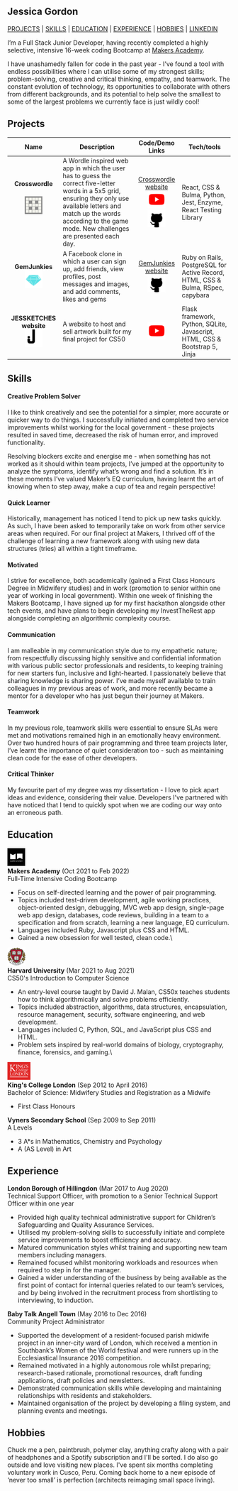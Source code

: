 ## Jessica Gordon

[PROJECTS](#projects) | [SKILLS](#skills) | [EDUCATION](#education) | [EXPERIENCE](#experience) | [HOBBIES](#hobbies) | [LINKEDIN](https://uk.linkedin.com/in/jessica-gordon-5b8875200)

I’m a Full Stack Junior Developer, having recently completed a highly selective, intensive 16-week coding Bootcamp at [Makers Academy](http://www.makersacademy.com/).

I have unashamedly fallen for code in the past year - I’ve found a tool with endless possibilities where I can utilise some of my strongest skills; problem-solving, creative and critical thinking, empathy, and teamwork. The constant evolution of technology, its opportunities to collaborate with others from different backgrounds, and its potential to help solve the smallest to some of the largest problems we currently face is just wildly cool!

## Projects

| Name | Description | Code/Demo Links | Tech/tools |
| ---- |------------ | --------------- | ---------- |
| <p align="center">**Crosswordle** <br><img src="./crosswordle.png" height="40" style="margin:20px;"></p> | A Wordle inspired web app in which the user has to guess the correct five-letter words in a 5x5 grid, ensuring they only use available letters and match up the words according to the game mode. New challenges are presented each day. | <p align="center">[Crosswordle website](https://crosswordle-production.herokuapp.com/normal) <br> [<img src="./youtube-icon.png" height="40">](https://youtu.be/LFG_3K62Uhc?t=2520) <br> [<img src="./github-icon.png" height="40">](https://github.com/jessgordon/crosswordle)</p> | React, CSS & Bulma, Python, Jest, Enzyme, React Testing Library |
| <p align="center">**GemJunkies** <br> <img src="./GemJunkies.png" height="40"></p> | A Facebook clone in which a user can sign up, add friends, view profiles, post messages and images, and add comments, likes and gems | <p align="center">[GemJunkies website](http://gem-junkies.herokuapp.com) <br> [<img src="./github-icon.png" height="40">](https://github.com/Riky5/acebook-ruby-junkies)</p> | Ruby on Rails, PostgreSQL for Active Record, HTML, CSS & Bulma, RSpec, capybara |
| <p align="center">**JESSKETCHES website** <br> <img src="./jsklogo.png" height="40"></p>| A website to host and sell artwork built for my final project for CS50| <p align="center">[<img src="./youtube-icon.png" height="40">](https://www.youtube.com/watch?v=a6cnRCpabnE)</p> | Flask framework, Python, SQLite, Javascript, HTML, CSS & Bootstrap 5, Jinja     |

## Skills

#### Creative Problem Solver

I like to think creatively and see the potential for a simpler, more accurate or quicker way to do things. I successfully initiated and completed two service improvements whilst working for the local government - these projects resulted in saved time, decreased the risk of human error, and improved functionality. 

Resolving blockers excite and energise me - when something has not worked as it should within team projects, I’ve jumped at the opportunity to analyze the symptoms, identify what’s wrong and find a solution. It’s in these moments I’ve valued Maker’s EQ curriculum, having learnt the art of knowing when to step away, make a cup of tea and regain perspective!

#### Quick Learner

Historically, management has noticed I tend to pick up new tasks quickly. As such, I have been asked to temporarily take on work from other service areas when required. For our final project at Makers, I thrived off of the challenge of learning a new framework along with using new data structures (tries) all within a tight timeframe.

#### Motivated

I strive for excellence, both academically (gained a First Class Honours Degree in Midwifery studies) and in work (promotion to senior within one year of working in local government). Within one week of finishing the Makers Bootcamp, I have signed up for my first hackathon alongside other tech events, and have plans to begin developing my InvestTheRest app alongside completing an algorithmic complexity course. 

#### Communication

I am malleable in my communication style due to my empathetic nature; from respectfully discussing highly sensitive and confidential information with various public sector professionals and residents, to keeping training for new starters fun, inclusive and light-hearted. I passionately believe that sharing knowledge is sharing power. I’ve made myself available to train colleagues in my previous areas of work, and more recently became a mentor for a developer who has just begun their journey at Makers.

#### Teamwork

In my previous role, teamwork skills were essential to ensure SLAs were met and motivations remained high in an emotionally heavy environment. Over two hundred hours of pair programming and three team projects later, I’ve learnt the importance of quiet consideration too - such as maintaining clean code for the ease of other developers.

#### Critical Thinker

My favourite part of my degree was my dissertation - I love to pick apart ideas and evidence, considering their value. Developers I’ve partnered with have noticed that I tend to quickly spot when we are coding our way onto an erroneous path.

## Education

<img src="./makers.png" height="40">\
**Makers Academy** (Oct 2021 to Feb 2022)\
Full-Time Intensive Coding Bootcamp

- Focus on self-directed learning and the power of pair programming.
- Topics included test-driven development, agile working practices, object-oriented design, debugging, MVC web app design, single-page web app design, databases, code reviews, building in a team to a specification and from scratch, learning a new language, EQ curriculum.
- Languages included Ruby, Javascript plus CSS and HTML.
- Gained a new obsession for well tested, clean code.\

<img src="./harvard.png" height="40">\
**Harvard University** (Mar 2021 to Aug 2021)\
CS50's Introduction to Computer Science

- An entry-level course taught by David J. Malan, CS50x teaches students how to think algorithmically and solve problems efficiently.
- Topics included abstraction, algorithms, data structures, encapsulation, resource management, security, software engineering, and web development.
- Languages included C, Python, SQL, and JavaScript plus CSS and HTML.
- Problem sets inspired by real-world domains of biology, cryptography, finance, forensics, and gaming.\

<img src="./kcl.png" height="40">\
**King's College London** (Sep 2012 to April 2016)\
Bachelor of Science: Midwifery Studies and Registration as a Midwife

- First Class Honours

**Vyners Secondary School** (Sep 2009 to Sep 2011)\
A Levels

- 3 A\*s in Mathematics, Chemistry and Psychology
- A (AS Level) in Art

## Experience

**London Borough of Hillingdon** (Mar 2017 to Aug 2020)  
Technical Support Officer, with promotion to a Senior Technical Support Officer within one year

- Provided high quality technical administrative support for Children’s Safeguarding and Quality Assurance Services.
- Utilised my problem-solving skills to successfully initiate and complete service improvements to boost efficiency and accuracy.
- Matured communication styles whilst training and supporting new team members including managers.
- Remained focused whilst monitoring workloads and resources when required to step in for the manager.
- Gained a wider understanding of the business by being available as the first point of contact for internal queries related to our team’s services, and by being involved in the recruitment process from shortlisting to interviewing, to induction.

**Baby Talk Angell Town** (May 2016 to Dec 2016)  
Community Project Administrator

- Supported the development of a resident-focused parish midwife project in an inner-city ward of London, which received a mention in Southbank’s Women of the World festival and were runners up in the Ecclesiastical Insurance 2016 competition.
- Remained motivated in a highly autonomous role whilst preparing; research-based rationale, promotional resources, draft funding applications, draft policies and newsletters.
- Demonstrated communication skills while developing and maintaining relationships with residents and stakeholders.
- Maintained organisation of the project by developing a filing system, and planning events and meetings.

## Hobbies

Chuck me a pen, paintbrush, polymer clay, anything crafty along with a pair of headphones and a Spotify subscription and I'll be sorted. I do also go outside and love visiting new places. I've spent six months completing voluntary work in Cusco, Peru. Coming back home to a new episode of ‘never too small’ is perfection (architects reimaging small space living).